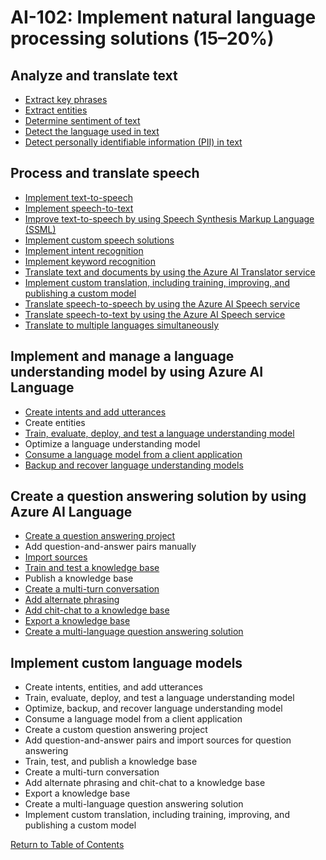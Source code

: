# AI-102: Implement natural language processing solutions (15–20%)

## Analyze and translate text
* [Extract key phrases](https://learn.microsoft.com/en-us/azure/ai-services/language-service/key-phrase-extraction/overview)
* [Extract entities](https://learn.microsoft.com/en-us/azure/ai-services/language-service/named-entity-recognition/overview)
* [Determine sentiment of text](https://learn.microsoft.com/en-us/azure/synapse-analytics/machine-learning/tutorial-cognitive-services-sentiment)
* [Detect the language used in text](https://learn.microsoft.com/en-us/azure/ai-services/language-service/language-detection/overview)
* [Detect personally identifiable information (PII) in text](https://learn.microsoft.com/en-us/azure/search/cognitive-search-skill-pii-detection)

## Process and translate speech
* [Implement text-to-speech](https://learn.microsoft.com/en-us/azure/ai-services/speech-service/text-to-speech)
* [Implement speech-to-text](https://learn.microsoft.com/en-us/azure/ai-services/speech-service/speech-to-text)
* [Improve text-to-speech by using Speech Synthesis Markup Language (SSML)](https://learn.microsoft.com/en-us/azure/ai-services/speech-service/speech-synthesis-markup)
* [Implement custom speech solutions](https://learn.microsoft.com/en-us/azure/architecture/ai-ml/guide/custom-speech-text)
* [Implement intent recognition](https://learn.microsoft.com/en-us/azure/ai-services/speech-service/intent-recognition)
* [Implement keyword recognition](https://learn.microsoft.com/en-us/azure/ai-services/speech-service/keyword-recognition-overview)
* [Translate text and documents by using the Azure AI Translator service](https://learn.microsoft.com/en-us/azure/ai-services/translator/translator-overview)
* [Implement custom translation, including training, improving, and publishing a custom model](https://learn.microsoft.com/en-us/azure/ai-services/translator/custom-translator/overview)
* [Translate speech-to-speech by using the Azure AI Speech service](https://learn.microsoft.com/en-us/azure/ai-services/speech-service/speech-translation)
* [Translate speech-to-text by using the Azure AI Speech service](https://learn.microsoft.com/en-us/azure/ai-services/speech-service/speech-to-text)
* [Translate to multiple languages simultaneously](https://learn.microsoft.com/en-us/azure/ai-services/speech-service/multi-device-conversation)

## Implement and manage a language understanding model by using Azure AI Language
* [Create intents and add utterances](https://learn.microsoft.com/en-us/azure/ai-services/luis/concepts/utterances)
* Create entities
* [Train, evaluate, deploy, and test a language understanding model](https://learn.microsoft.com/en-us/azure/ai-services/language-service/conversational-language-understanding/how-to/train-model)
* Optimize a language understanding model
* [Consume a language model from a client application](https://learn.microsoft.com/en-us/training/paths/develop-language-solutions-azure-ai/)
* [Backup and recover language understanding models](https://learn.microsoft.com/en-us/azure/ai-services/language-service/conversational-language-understanding/how-to/fail-over)

## Create a question answering solution by using Azure AI Language
* [Create a question answering project](https://learn.microsoft.com/en-us/azure/ai-services/language-service/question-answering/how-to/create-test-deploy)
* Add question-and-answer pairs manually
* [Import sources](https://learn.microsoft.com/en-us/azure/ai-services/language-service/question-answering/how-to/export-import-refresh)
* [Train and test a knowledge base](https://learn.microsoft.com/en-us/azure/ai-services/qnamaker/how-to/test-knowledge-base)
* Publish a knowledge base
* [Create a multi-turn conversation](https://learn.microsoft.com/en-us/azure/ai-services/qnamaker/how-to/multi-turn)
* [Add alternate phrasing](https://learn.microsoft.com/en-us/azure/ai-services/language-service/question-answering/concepts/best-practices#when-should-you-add-alternate-questions-to-question-and-answer-pairs)
* [Add chit-chat to a knowledge base](https://learn.microsoft.com/en-us/azure/ai-services/qnamaker/how-to/chit-chat-knowledge-base)
* [Export a knowledge base](https://learn.microsoft.com/en-us/azure/ai-services/qnamaker/tutorials/export-knowledge-base)
* [Create a multi-language question answering solution](https://learn.microsoft.com/en-us/azure/ai-services/language-service/question-answering/tutorials/multiple-languages)

## Implement custom language models
* Create intents, entities, and add utterances
* Train, evaluate, deploy, and test a language understanding model
* Optimize, backup, and recover language understanding model
* Consume a language model from a client application
* Create a custom question answering project
* Add question-and-answer pairs and import sources for question answering
* Train, test, and publish a knowledge base
* Create a multi-turn conversation
* Add alternate phrasing and chit-chat to a knowledge base
* Export a knowledge base
* Create a multi-language question answering solution
* Implement custom translation, including training, improving, and publishing a custom model

[Return to Table of Contents](README.md)